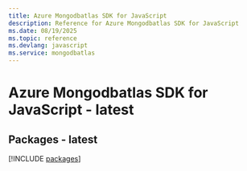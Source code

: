 ```yaml
---
title: Azure Mongodbatlas SDK for JavaScript
description: Reference for Azure Mongodbatlas SDK for JavaScript
ms.date: 08/19/2025
ms.topic: reference
ms.devlang: javascript
ms.service: mongodbatlas
---
```

# Azure Mongodbatlas SDK for JavaScript - latest
## Packages - latest
[!INCLUDE [packages](mongodbatlas-index.md)]